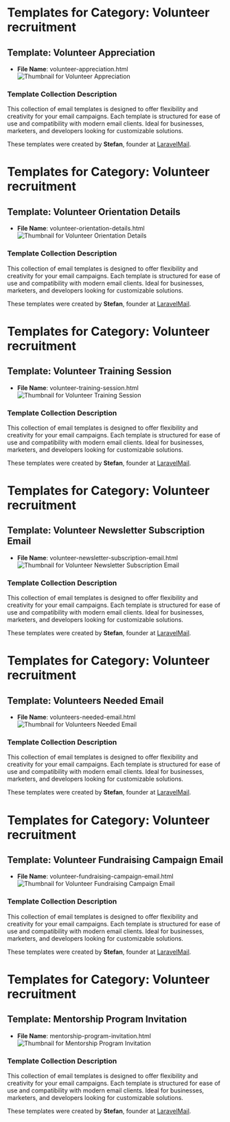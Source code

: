 # Templates for Category: Volunteer recruitment

## Template: Volunteer Appreciation
- **File Name**: volunteer-appreciation.html
![Thumbnail for Volunteer Appreciation](./volunteer-appreciation.png)

### Template Collection Description
This collection of email templates is designed to offer flexibility and creativity for your email campaigns. Each template is structured for ease of use and compatibility with modern email clients. Ideal for businesses, marketers, and developers looking for customizable solutions.

These templates were created by **Stefan**, founder at [LaravelMail](https://laravelmail.com).

# Templates for Category: Volunteer recruitment

## Template: Volunteer Orientation Details
- **File Name**: volunteer-orientation-details.html
![Thumbnail for Volunteer Orientation Details](./volunteer-orientation-details.png)

### Template Collection Description
This collection of email templates is designed to offer flexibility and creativity for your email campaigns. Each template is structured for ease of use and compatibility with modern email clients. Ideal for businesses, marketers, and developers looking for customizable solutions.

These templates were created by **Stefan**, founder at [LaravelMail](https://laravelmail.com).

# Templates for Category: Volunteer recruitment

## Template: Volunteer Training Session
- **File Name**: volunteer-training-session.html
![Thumbnail for Volunteer Training Session](./volunteer-training-session.png)

### Template Collection Description
This collection of email templates is designed to offer flexibility and creativity for your email campaigns. Each template is structured for ease of use and compatibility with modern email clients. Ideal for businesses, marketers, and developers looking for customizable solutions.

These templates were created by **Stefan**, founder at [LaravelMail](https://laravelmail.com).

# Templates for Category: Volunteer recruitment

## Template: Volunteer Newsletter Subscription Email
- **File Name**: volunteer-newsletter-subscription-email.html
![Thumbnail for Volunteer Newsletter Subscription Email](./volunteer-newsletter-subscription-email.png)

### Template Collection Description
This collection of email templates is designed to offer flexibility and creativity for your email campaigns. Each template is structured for ease of use and compatibility with modern email clients. Ideal for businesses, marketers, and developers looking for customizable solutions.

These templates were created by **Stefan**, founder at [LaravelMail](https://laravelmail.com).

# Templates for Category: Volunteer recruitment

## Template: Volunteers Needed Email
- **File Name**: volunteers-needed-email.html
![Thumbnail for Volunteers Needed Email](./volunteers-needed-email.png)

### Template Collection Description
This collection of email templates is designed to offer flexibility and creativity for your email campaigns. Each template is structured for ease of use and compatibility with modern email clients. Ideal for businesses, marketers, and developers looking for customizable solutions.

These templates were created by **Stefan**, founder at [LaravelMail](https://laravelmail.com).

# Templates for Category: Volunteer recruitment

## Template: Volunteer Fundraising Campaign Email
- **File Name**: volunteer-fundraising-campaign-email.html
![Thumbnail for Volunteer Fundraising Campaign Email](./volunteer-fundraising-campaign-email.png)

### Template Collection Description
This collection of email templates is designed to offer flexibility and creativity for your email campaigns. Each template is structured for ease of use and compatibility with modern email clients. Ideal for businesses, marketers, and developers looking for customizable solutions.

These templates were created by **Stefan**, founder at [LaravelMail](https://laravelmail.com).

# Templates for Category: Volunteer recruitment

## Template: Mentorship Program Invitation
- **File Name**: mentorship-program-invitation.html
![Thumbnail for Mentorship Program Invitation](./mentorship-program-invitation.png)

### Template Collection Description
This collection of email templates is designed to offer flexibility and creativity for your email campaigns. Each template is structured for ease of use and compatibility with modern email clients. Ideal for businesses, marketers, and developers looking for customizable solutions.

These templates were created by **Stefan**, founder at [LaravelMail](https://laravelmail.com).

